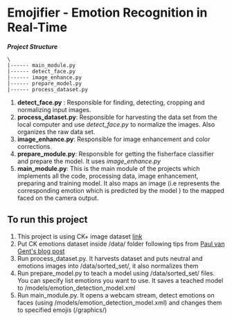 # Emojifier - Emotion Recognition in Real-Time

***Project Structure***

	\
	|------ main_module.py
	|------ detect_face.py
	|------ image_enhance.py
	|------ prepare_model.py
	|------ process_dataset.py

 1. **detect_face.py** : Responsible for finding, detecting, cropping and normalizing input images.
 2. **process_dataset.py**: Responsible for harvesting the data set from the local computer and use _detect_face.py_ to normalize the images. Also organizes the raw data set.
 3. **image_enhance.py**: Responsible for image enhancement and color corrections.
 4. **prepare_module.py**: Responsible for getting the fisherface classifier and prepare the model. It uses _image_enhance.py_
 5. **main_module.py**: This is the main module of the projects which implements all the code, processing data, image enhancement, preparing and training model. It also maps an image (i.e represents the corresponding emotion which is predicted by the model ) to the mapped faced on the camera output.
## To run this project
1. This project is using CK+ image dataset [link](http://www.consortium.ri.cmu.edu/ckagree/)
2. Put CK emotions dataset inside /data/ folder following tips from  [Paul van Gent's blog post](http://www.paulvangent.com/2016/04/01/emotion-recognition-with-python-opencv-and-a-face-dataset/)
3.  Run process_dataset.py. It harvests dataset and puts neutral and emotions images into /data/sorted_set/, it also normalizes them
4.  Run prepare_model.py to teach a model using /data/sorted_set/ files. You can specify list emotions you want to use. It saves a teached model to /models/emotion_detection_model.xml
5.  Run main_module.py. It opens a webcam stream, detect emotions on faces (using /models/emotion_detection_model.xml) and changes them to specified emojis (/graphics/)
